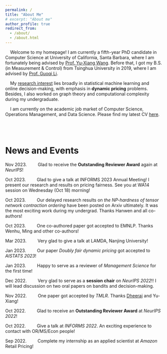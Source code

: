 ```yaml
---
permalink: /
title: "About Me"
# excerpt: "About me"
author_profile: true
redirect_from: 
  - /about/
  - /about.html
---
```


&nbsp; &nbsp;  Welcome to my homepage! I am currently a fifth-year PhD candidate in Computer Science at University of California, Santa Barbara, where I am fortunately being advised by [Prof. Yu-Xiang Wang](https://sites.cs.ucsb.edu/~yuxiangw/). Before that, I got my B.S. (in Measurement & Control) from Tsinghua University in 2019, where I am advised by [Prof. Guoqi Li](https://people.ucas.edu.cn/~liguoqi).

<!-- 
&nbsp; &nbsp; My current **research interest** is dynamic pricing. My goal is to seek for statistical and discrete-mathematical methods to improve our comprehension on the price-demand relationships in the market.
-->

&nbsp; &nbsp; My <u>research interest</u> lies broadly in statistical machine learning and online decision-making, with emphasis in **dynamic pricing** problems. Besides, I also worked on graph theory and computational complexity during my undergraduate. 

&nbsp; &nbsp; I am currently on the academic job market of Computer Science, Operations Management, and Data Science. Please find my latest CV [here](/files/CV_Jianyu_Xu_2402.pdf).
<br /><br />
<br /><br />

# News and Events

Nov 2023. &nbsp; &nbsp; &nbsp; &nbsp; Glad to receive the **Outstanding Reviewer Award** again at *NeurIPS*!

Oct 2023. &nbsp; &nbsp; &nbsp; &nbsp; Glad to give a talk at INFORMS 2023 Annual Meeting! I present our research and results on pricing fairness. See you at WA14 session on Wednesday (Oct 18) morning!

Oct 2023. &nbsp; &nbsp; &nbsp; &nbsp; Our delayed research results on *the NP-hardness of tensor network contraction ordering* have been posted on Arxiv ultimately. It was the most exciting work during my undergrad. Thanks Hanwen and all co-authors!

Oct 2023. &nbsp; &nbsp; &nbsp; &nbsp; One co-authored paper got accepted to EMNLP. Thanks Wenhu, Ming and other co-authors!

Mar 2023. &nbsp; &nbsp; &nbsp; &nbsp; Very glad to give a talk at LAMDA, Nanjing University!

Jan 2023. &nbsp; &nbsp; &nbsp; &nbsp; Our paper *Doubly fair dynamic pricing* got accepted to *AISTATS 2023*!

Jan 2023. &nbsp; &nbsp; &nbsp; &nbsp; Happy to serve as a reviewer of *Management Science* for the first time!

Dec 2022. &nbsp; &nbsp; &nbsp; &nbsp; Very glad to serve as a **session chair** on *NeurIPS 2022*!! I will lead discussion on two oral papers on bandits and decision-making.

Nov 2022. &nbsp; &nbsp; &nbsp; &nbsp; One paper got accepted by *TMLR*. Thanks [Dheeraj](https://dheeraj-b.github.io/home/) and Yu-Xiang!


Oct 2022. &nbsp; &nbsp; &nbsp; &nbsp; Glad to receive an **Outstanding Reviewer Award** at *NeurIPS 2022*!

Oct 2022. &nbsp; &nbsp; &nbsp; &nbsp; Give a talk at *INFORMS 2022*. An exciting experience to contact with OR/MS/Econ people!

Sep 2022. &nbsp; &nbsp; &nbsp; &nbsp; Complete my internship as an applied scientist at *Amazon* Retail Pricing!



